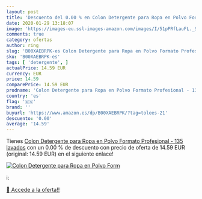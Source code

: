 ```yaml
---
layout: post
title: 'Descuento del 0.00 % en Colon Detergente para Ropa en Polvo Form'
date: 2020-01-29 13:18:07
image: 'https://images-eu.ssl-images-amazon.com/images/I/51pPRfLauFL._SL200_.jpg'
comments: true
category: ofertas
author: ring
slug: 'B00XAEBRPK-es Colon Detergente para Ropa en Polvo Formato Profesional -...'
sku: 'B00XAEBRPK-es'
tags: [ 'detergente', ]
actualPrice: 14.59 EUR
currency: EUR
price: 14.59
comparePrice: 14.59 EUR
prodname: 'Colon Detergente para Ropa en Polvo Formato Profesional - 135 lavados'
country: 'es'
flag: '🇪🇸'
brand: ''
buyurl: 'https://www.amazon.es/dp/B00XAEBRPK/?tag=tolees-21'
descuento: '0.00'
average: '14.59'
---
```


Tienes [Colon Detergente para Ropa en Polvo Formato Profesional - 135 lavados](https://www.amazon.es/dp/B00XAEBRPK/?tag=tolees-21) con un 0.00 % de descuento con precio de oferta de 14.59 EUR (original: 14.59 EUR) en el siguiente enlace!

[![Colon Detergente para Ropa en Polvo Form](https://images-eu.ssl-images-amazon.com/images/I/51pPRfLauFL._SL200_.jpg)](https://www.amazon.es/dp/B00XAEBRPK/?tag=tolees-21)

ℹ️:


[🛒 Accede a la oferta!!](https://www.amazon.es/dp/B00XAEBRPK/?tag=tolees-21)
